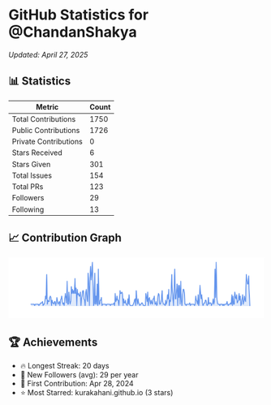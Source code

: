 # GitHub Statistics for @ChandanShakya
*Updated: April 27, 2025*

## 📊 Statistics
| Metric | Count |
|--------|--------|
| Total Contributions | 1750 |
| Public Contributions | 1726 |
| Private Contributions | 0 |
| Stars Received | 6 |
| Stars Given | 301 |
| Total Issues | 154 |
| Total PRs | 123 |
| Followers | 29 |
| Following | 13 |

## 📈 Contribution Graph

![Contribution Graph](./contribution_graph.png)

## 🏆 Achievements

- 🔥 Longest Streak: 20 days
- 👥 New Followers (avg): 29 per year
- 📅 First Contribution: Apr 28, 2024
- ⭐ Most Starred: kurakahani.github.io (3 stars)

